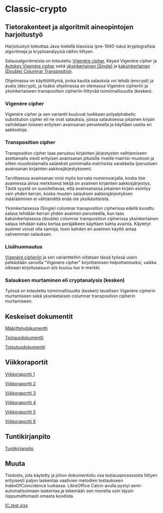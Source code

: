 # Classic-crypto

## Tietorakenteet ja algoritmit aineopintojen harjoitustyö

Harjoitustyö toteuttaa Java-kielellä klassisia (pre-1940-luku) kryptografisia algoritmeja ja kryptoanalyysiä näihin liittyen.

Salausalgoritmeista on toteutettu [Vigenère cipher](https://en.wikipedia.org/wiki/Vigen%C3%A8re_cipher), Keyed Vigenère cipher ja [Autokey Vigenère cipher](https://en.wikipedia.org/wiki/Autokey_cipher) sekä [yksinkertainen (Single)](https://en.wikipedia.org/wiki/Transposition_cipher#Columnar_transposition) ja [kaksinkertainen (Double) Columnar Transposition](https://en.wikipedia.org/wiki/Transposition_cipher#Double_transposition).

Ohjelmassa on käyttöliittymä, jonka kautta salauksia voi tehdä (encrypt) ja avata (decrypt), ja lisäksi ohjelmassa on olemassa Vigenère cipheriin ja yksinkertaiseen transposition cipheriin liittyvää toiminnallisuutta (kesken).

### Vigenère cipher

Vigenère cipher ja sen variantit kuuluvat luokkaan polyalphabetic substitution cipher eli ne ovat salauksia, joissa salauksessa jokainen kirjain vaihdetaan toiseen erityisen avainsanan perusteella ja käyttäen useita eri aakkostoja.

### Transposition cipher

Transposition cipher taas perustuu kirjainten järjestysten vaihtamiseen asettamalla viesti erityisen avainsanan pituisille riveille matriisi-muotoon ja sitten muodostamalla salateksti poimimalla matriisista sarakkeita (perustuen avainsanan kirjainten aakkosjärjestykseen). 

Tarvittaessa avainsanan voisi myös korvata numerosarjalla, koska itse avaimessa ainoa merkitsevä tekijä on avaimen kirjainten aakkosjärjestys. Tästä syystä on suositeltavaa, että avainsanassa jokainen kirjain esiintyy vain yhden kerran, koska muuten salauksen aakkosjärjestyksen määrääminen ei välttämättä enää ole yksikäsitteistä.

Yksinkertaisessa (Single) columnar transposition cipherissa edellä kuvattu salaus tehdään kerran yhden avaimen perusteella, kun taas kaksinkertaisessa (double) columnar transposition cipherissa yksinkertainen salaus tehdään kaksi kertaa peräjälkeen käyttäen kahta avainta. Käytetyt avaimet voivat olla samoja, tosin kahden eri avaimen käyttö antaa vahvemman salauksen.

### Lisähuomautus

[Vigenère cipheriin](https://en.wikipedia.org/wiki/Vigen%C3%A8re_cipher) ja sen variantteihin viitataan tässä työssä usein pelkästään sanoilla "Vigenere cipher" kirjoittamisen helpottamiseksi, vaikka oikeaan kirjoitusasuun siis kuuluu tuo è-merkki.

### Salauksen murtaminen eli cryptanalysis (kesken)

Työssä on toteutettu toiminnallisuutta (kesken) tavallisen Vigenère cipherin murtamiseen sekä yksinketaisen columnar transposition cipherin murtamiseen.

## Keskeiset dokumentit

[Määrittelydokumentti](https://github.com/Jsos17/Classic-crypto/blob/master/documentation/Maarittelydokumentti.md)

[Testausdokumentti](https://github.com/Jsos17/Classic-crypto/blob/master/documentation/Testausdokumentti.md)

[Toteutusdokumentti](https://github.com/Jsos17/Classic-crypto/blob/master/documentation/Toteutusdokumentti.md)

## Viikkoraportit

[Viikkoraportti 1](https://github.com/Jsos17/Classic-crypto/blob/master/documentation/Viikkoraportti-1.md)

[Viikkoraportti 2](https://github.com/Jsos17/Classic-crypto/blob/master/documentation/Viikkoraportti-2.md)

[Viikkoraportti 3](https://github.com/Jsos17/Classic-crypto/blob/master/documentation/Viikkoraportti-3.md)

[Viikkoraportti 4](https://github.com/Jsos17/Classic-crypto/blob/master/documentation/Viikkoraportti-4.md)

[Viikkoraportti 5](https://github.com/Jsos17/Classic-crypto/blob/master/documentation/Viikkoraportti-5.md)

[Viikkoraportti 6](https://github.com/Jsos17/Classic-crypto/blob/master/documentation/Viikkoraportti-6.md)

## Tuntikirjanpito

[Tuntikirjanpito](https://github.com/Jsos17/Classic-crypto/blob/master/documentation/tuntikirjanpito.md)

## Muuta

Tiedosto, jota käytetty ja johon dokumentoitu osa testausprosessista liittyen erityisesti paljon laskentaa vaativien metodien testaukseen IndexOfCoincidence luokassa. LibreOffice Calcin avulla pystyi semi-automatisoimaan laskentaa ja tekemään sen monelta osin täysin riippumattomasti omasta koodista. 

[IC_test.xlxs](https://github.com/Jsos17/Classic-crypto/blob/master/documentation/IC_test.xlsx)
